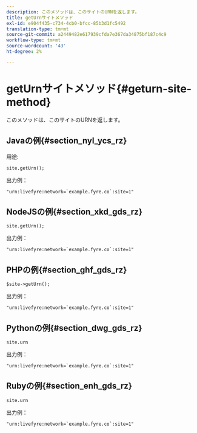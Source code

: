 ```yaml
---
description: このメソッドは、このサイトのURNを返します。
title: getUrnサイトメソッド
exl-id: e904f435-c734-4cb0-bfcc-85b3d1fc5492
translation-type: tm+mt
source-git-commit: a2449482e617939cfda7e367da34875bf187c4c9
workflow-type: tm+mt
source-wordcount: '43'
ht-degree: 2%

---
```


# getUrnサイトメソッド{#geturn-site-method}

このメソッドは、このサイトのURNを返します。

## Javaの例{#section_nyl_ycs_rz}

用途:

```
site.getUrn();
```

出力例：

```
"urn:livefyre:network=`example.fyre.co`:site=1" 
```

## NodeJSの例{#section_xkd_gds_rz}

```
site.getUrn(); 
```

出力例：

```
"urn:livefyre:network=`example.fyre.co`:site=1" 
```

## PHPの例{#section_ghf_gds_rz}

```
$site->getUrn(); 
```

出力例：

```
"urn:livefyre:network=`example.fyre.co`:site=1" 
```

## Pythonの例{#section_dwg_gds_rz}

```
site.urn 
```

出力例：

```
"urn:livefyre:network=`example.fyre.co`:site=1" 
```

## Rubyの例{#section_enh_gds_rz}

```
site.urn 
```

出力例：

```
"urn:livefyre:network=`example.fyre.co`:site=1"
```
